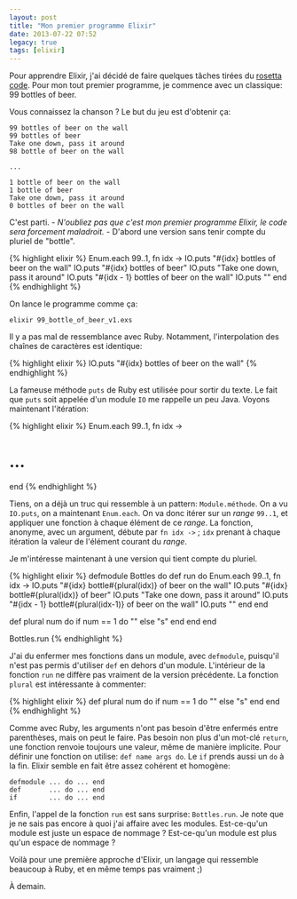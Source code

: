 ```yaml
---
layout: post
title: "Mon premier programme Elixir"
date: 2013-07-22 07:52
legacy: true
tags: [elixir]
---
```



Pour apprendre Elixir, j'ai décidé de faire quelques tâches tirées du
[rosetta code](http://rosettacode.org/wiki/Category:Programming_Tasks).
Pour mon tout premier programme, je commence avec un classique: 99 bottles of beer.

<!-- more -->

Vous connaissez la chanson ? Le but du jeu est d'obtenir ça:

    99 bottles of beer on the wall
    99 bottles of beer
    Take one down, pass it around
    98 bottle of beer on the wall

    ...

    1 bottle of beer on the wall
    1 bottle of beer
    Take one down, pass it around
    0 bottles of beer on the wall

C'est parti. - *N'oubliez pas que c'est mon premier programme Elixir, le code
sera forcement maladroit.* - D'abord une version sans tenir compte du pluriel de "bottle".

{% highlight elixir %}
Enum.each 99..1, fn idx ->
  IO.puts "#{idx} bottles of beer on the wall"
  IO.puts "#{idx} bottles of beer"
  IO.puts "Take one down, pass it around"
  IO.puts "#{idx - 1} bottles of beer on the wall"
  IO.puts ""
end
{% endhighlight %}

On lance le programme comme ça:

    elixir 99_bottle_of_beer_v1.exs

Il y a pas mal de ressemblance avec Ruby. Notamment, l'interpolation
des chaînes de caractères est identique:

{% highlight elixir %}
IO.puts "#{idx} bottles of beer on the wall"
{% endhighlight %}

La fameuse méthode `puts` de Ruby est utilisée pour sortir du texte.
Le fait que `puts` soit appelée d'un module `IO` me rappelle un peu
Java.
Voyons maintenant l'itération:

{% highlight elixir %}
Enum.each 99..1, fn idx ->
  # ...
end
{% endhighlight %}

Tiens, on a déjà un truc qui ressemble à un pattern: `Module.méthode`. On
a vu `IO.puts`, on a maintenant `Enum.each`. On va donc itérer sur un *range*
`99..1`, et appliquer une fonction à chaque élément de ce *range*. La
fonction, anonyme, avec un argument, débute par `fn idx ->` ; `idx` prenant
à chaque itération la valeur de l'élément courant du *range*.

Je m'intéresse maintenant à une version qui tient compte du pluriel.

{% highlight elixir %}
defmodule Bottles do
  def run do
    Enum.each 99..1, fn idx ->
      IO.puts "#{idx} bottle#{plural(idx)} of beer on the wall"
      IO.puts "#{idx} bottle#{plural(idx)} of beer"
      IO.puts "Take one down, pass it around"
      IO.puts "#{idx - 1} bottle#{plural(idx-1)} of beer on the wall"
      IO.puts ""
    end
  end

  def plural num do
    if num == 1 do
      ""
    else
      "s"
    end
  end
end

Bottles.run
{% endhighlight %}

J'ai du enfermer mes fonctions dans un module, avec `defmodule`, puisqu'il
n'est pas permis d'utiliser `def` en dehors d'un module. L'intérieur de
la fonction `run` ne diffère pas vraiment de la version précédente.
La fonction `plural` est intéressante à commenter:

{% highlight elixir %}
def plural num do
  if num == 1 do
    ""
  else
    "s"
  end
end
{% endhighlight %}

Comme avec Ruby, les arguments n'ont pas besoin d'être enfermés entre
parenthèses, mais on peut le faire. Pas besoin non plus d'un mot-clé
`return`, une fonction renvoie toujours une valeur, même de manière
implicite. Pour définir une fonction on utilise:
`def name args do`. Le `if` prends aussi un `do` à la fin. Elixir semble
en fait être assez cohérent et homogène:

    defmodule ... do ... end
    def       ... do ... end
    if        ... do ... end

Enfin, l'appel de la fonction `run` est sans surprise: `Bottles.run`. Je note
que je ne sais pas encore à quoi j'ai affaire avec les modules. Est-ce-qu'un
module est juste un espace de nommage ? Est-ce-qu'un module est plus qu'un
espace de nommage ?

Voilà pour une première approche d'Elixir, un langage qui ressemble
beaucoup à Ruby, et en même temps pas vraiment ;)





À demain.


